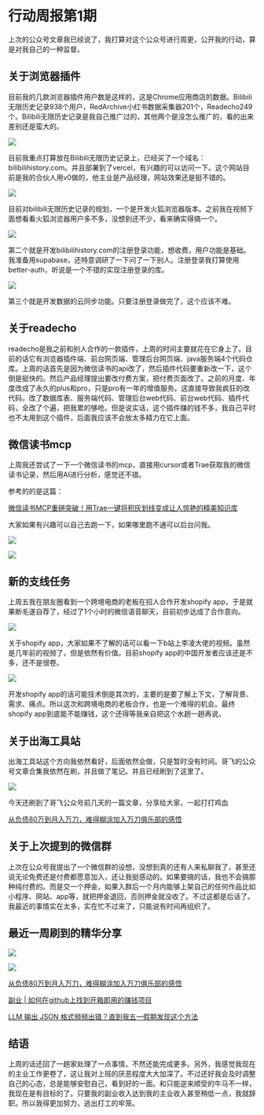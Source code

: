 # 行动周报第1期
上次的公众号文章我已经说了，我打算对这个公众号进行周更，公开我的行动，算是对我自己的一种监督。

## 关于浏览器插件

目前我的几款浏览器插件用户数是这样的，这是Chrome应用商店的数据。Bilibili无限历史记录938个用户，RedArchive小红书数据采集器201个，Readecho249个。Bilibili无限历史记录是我自己推广过的，其他两个是没怎么推广的，看的出来差别还是蛮大的。

![](https://cdn.mundane.ink/202505122001127.png)

目前我重点打算放在Bilibili无限历史记录上，已经买了一个域名：bilibilihistory.com。并且部署到了vercel，有兴趣的可以访问一下。这个网站目前是我的合伙人用v0做的，他主业是产品经理，网站效果还是挺不错的。

![](https://cdn.mundane.ink/202505122006005.png)

目前对bilibili无限历史记录的规划，一个是开发火狐浏览器版本。之前我在视频下面想看看火狐浏览器用户多不多，没想到还不少，看来确实得搞一个。

![](https://cdn.mundane.ink/202505122008877.png)

第二个就是开发bilibilihistory.com的注册登录功能，想收费，用户功能是基础。我准备用supabase，还特意调研了一下问了一下别人。注册登录我打算使用better-auth，听说是一个不错的实现注册登录的库。

![](https://cdn.mundane.ink/202505122011122.jpg)

第三个就是开发数据的云同步功能。只要注册登录做完了，这个应该不难。

## 关于readecho

readecho是我之前和别人合作的一款插件，上周的时间主要就花在它身上了。目前的话它有浏览器插件端、前台网页端、管理后台网页端、java服务端4个代码仓库。上周的话首先是因为微信读书的api改了，然后插件代码要重新改一下，这个倒是挺快的。然后产品经理提出要改付费方案，把付费页面改了。之前的月度、年度改成了永久的plus和pro，只是pro有一年的增值服务。这直接导致我疯狂的改代码，改了数据库表、服务端代码、管理后台web代码、前台web代码、插件代码，全改了个遍，把我累的够呛。但是说实话，这个插件赚的钱不多，我自己平时也不太用到这个插件，后面我应该不会放太多精力在它上面。

## 微信读书mcp

上周我还尝试了一下一个微信读书的mcp，直接用cursor或者Trae获取我的微信读书记录，然后用AI进行分析，感觉还不错。

参考的的是这篇：

[微信读书MCP重磅突破！用Trae一键将积灰划线变成让人惊艳的精美知识库](https://mp.weixin.qq.com/s/XUutBzp07GqsT-edyHBSfg)

大家如果有兴趣可以自己去跑一下，如果哪里跑不通可以后台问我。

![](https://cdn.mundane.ink/202505122040030.png)

![](https://cdn.mundane.ink/202505122041307.png)

## 新的支线任务

上周五我在朋友圈看到一个跨境电商的老板在招人合作开发shopify app，于是就果断毛遂自荐了，经过了1个小时的微信语音聊天，目前初步达成了合作意向。

![](https://cdn.mundane.ink/202505122026308.jpg)

关于shopify app，大家如果不了解的话可以看一下b站上李凌大佬的视频。虽然是几年前的视频了，但是依然有价值。目前shopify app的中国开发者应该还是不多，还不是很卷。

![](https://cdn.mundane.ink/202505122020673.png)

开发shopify app的话可能技术倒是其次的，主要的是要了解上下文，了解背景、需求、痛点。所以这次和跨境电商的老板合作，也是一个难得的机会。最终shopify app到底能不能赚钱，这个还得等我亲自把这个水趟一趟再说。

## 关于出海工具站

出海工具站这个方向我依然看好，后面依然会做，只是暂时没有时间。哥飞的公众号文章合集我依然在刷，并且做了笔记。并且已经刷到了这里了。

![](https://cdn.mundane.ink/202505122031087.png)

今天还刷到了哥飞公众号前几天的一篇文章，分享给大家，一起打打鸡血

[从负债80万到月入万刀，难得糊涂加入万刀俱乐部的感悟](https://mp.weixin.qq.com/s/Ikqte82Jw0Ndj9IIB_Yk_w)

## 关于上次提到的微信群
上次在公众号我提出了一个微信群的设想，没想到真的还有人来私聊我了，甚至还说无论免费还是付费都愿意加入，还让我挺感动的。如果要搞的话，我也不会搞那种纯付费的。而是交一个押金，如果入群后一个月内能够上架自己的任何作品比如小程序、网站、app等，就把押金退回，否则押金就没收了。不过这都是后话了。我最近的事情实在太多，实在忙不过来了，只能说有时间再组织了。

## 最近一周刷到的精华分享

![](https://cdn.mundane.ink/202505122055877.png)

![](https://cdn.mundane.ink/202505122059275.png)

[从负债80万到月入万刀，难得糊涂加入万刀俱乐部的感悟](https://mp.weixin.qq.com/s/Ikqte82Jw0Ndj9IIB_Yk_w)

[副业 | 如何在github上找到开箱即用的赚钱项目](https://mp.weixin.qq.com/s/wGUMMHwbibS2kEdGcDb8YA)

[LLM 输出 JSON 格式频频出错？直到我五一假期发现这个方法](https://mp.weixin.qq.com/s/YK_B8a51TmVjtLa-wAa6sw)

## 结语

上周的话还回了一趟家处理了一点事情，不然还能完成更多。另外，我感觉我现在的主业工作更卷了，这让我对上班的厌恶程度大大加深了。不过还好我会及时调整自己的心态，总是能够安慰自己，看到好的一面。和只能逆来顺受的牛马不一样，我现在是有目标的了。只要我的副业收入达到我的主业收入甚至稍低一点，我就辞职。所以我得更加努力，逃出打工的牢笼。

